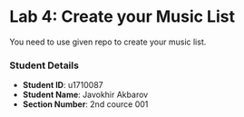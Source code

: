 # Lab 4: Create your Music List

You need to use given repo to create your music list.

### Student Details

- **Student ID**: u1710087
- **Student Name**: Javokhir Akbarov
- **Section Number**: 2nd cource 001